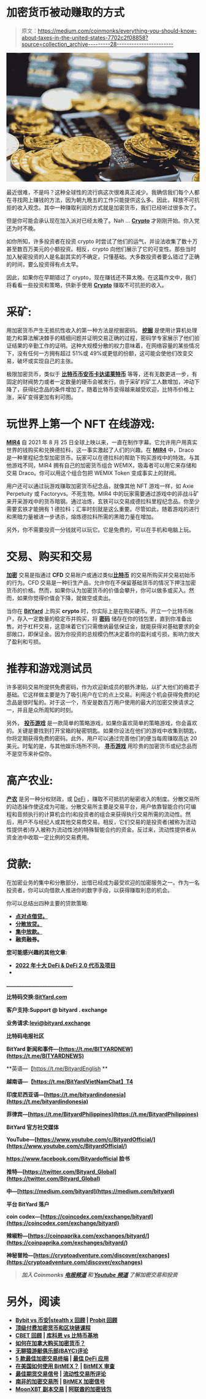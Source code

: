 # 加密货币被动赚取的方式

> 原文：<https://medium.com/coinmonks/everything-you-should-know-about-taxes-in-the-united-states-7702c2f08858?source=collection_archive---------28----------------------->

![](img/85f7d406c2aa562a28ec7d237529e962.png)

最近很难，不是吗？这种全球性的流行病这次很难真正减少。我确信我们每个人都在寻找网上赚钱的方法，因为朝九晚五的工作只能提供这么多。因此，释放不可抗拒的收入观念。其中一种赚取利润的方式就是加密货币，我们已经听过很多次了。

但是你可能会承认现在加入派对已经太晚了。Nah … [**Crypto**](https://www.bityard.com/account/register?ru=AebNkR&f=Medium) 才刚刚开始。你入党还为时不晚。

如你所知，许多投资者在投资 crypto 时尝试了他们的运气，并设法收集了数十万甚至数百万美元的小额投资。相反，crypto 向他们展示了它的可变性。那些当时加入秘密投资的人是名副其实的不确定，只懂基础。大多数投资者要么错过了正确的时间，要么投资得有点太早。

因此，如果你在早期错过了 crypto，现在赚钱还不算太晚。在这篇作文中，我们将看看一些投资和策略，供新手使用 [**Crypto**](https://www.bityard.com/account/register?ru=AebNkR&f=Medium) 赚取不可抗拒的收入。

# 采矿:

用加密货币产生无抵抗性收入的第一种方法是挖掘密码。 [**挖掘**](https://coinmarketcap.com/alexandria/glossary/mining) 是使用计算机处理能力和算法解决棘手的精细问题并证明交易正确的过程，密码学专家展示了他们验证结果的辛勤工作的证明。这种大规模分散的权力意味着，在网络容量的某些情况下，没有任何一方拥有超过 51%或 49%或更低的份额，这可能会使他们改变交易，破坏或实现自己的主张。

极限加密货币，类似于 [**比特币**](https://www.bityard.com/en-US/trade/spot/BTCUSDT?ru=AebNkR&f=Medium)[**币安币**](https://www.bityard.com/en-US/trade/spot/BTCUSDT?ru=AebNkR&f=Medium)[**卡达诺**](https://www.bityard.com/en-US/trade/spot/ADAUSDT?ru=AebNkR&f=Medium)[**莱特币**](https://www.bityard.com/en-US/trade/spot/LTCUSDT?ru=AebNkR&f=Medium) 等等，还有无数更进一步，有固定的财阀势力或者一定数量的硬币会被发行。由于采矿的矿工人数增加，冲动下降了，获得纪念品的条件增加了。随着比特币变得越来越受欢迎，比特币价格上涨，采矿变得更加有利可图。

# 玩世界上第一个 NFT 在线游戏:

[**MIR4**](https://mir4global.com/) 自 2021 年 8 月 25 日全球上映以来，一直在制作字幕。它允许用户用真实世界的钱购买和兑换德拉科，这一事实激起了人们的兴趣。在 [**MIR4**](https://mir4global.com/) 中，Draco 是一种里程纪念型加密货币。玩家可以在德拉科的帮助下购买游戏中的特效。与其他游戏不同，MIR4 拥有自己的加密货币组合 WEMIX，吸毒者可以用它来存储和交易 Draco。你可以用这个组合包把 WEMIX Token 变成事实上的财阀。

用户还可以通过玩游戏赚取加密货币纪念品，就像其他 NFT 游戏一样，如 Axie Perpetuity 或 Factoryvs。不死生物。MIR4 中的玩家需要通过游戏中的非战斗矿来开采游戏中的货币暗钢。通过冶炼，玄铁可以交易成德拉科里程纪念品。你至少需要玄铁才能拥有 1 德拉科；汇率时刻就是这么重要。尽管如此，随着游戏的进行和黑暗力量被进一步诱杀，熔炼德拉科所需的黑暗力量在增加。

另外，你不需要投资一分钱就可以玩它。它是免费的，可以在手机和电脑上玩。

# 交易、购买和交易

[**加密**](https://www.bityard.com/account/register?ru=AebNkR&f=Medium) 交易是指通过 **CFD** 交易账户或通过类似[**比特币**](https://www.bityard.com/account/register?ru=AebNkR&f=Medium) 的交易所购买并交易初始币的行为。CFD 交易是一种衍生产品，允许你在不保留基础货币的情况下押注加密货币的价格。然而，如果你认为加密货币的价值会攀升，你可以做多或买入。然而，如果你觉得价值会下降，就做空或卖出。

当你在 [**BitYard**](https://www.bityard.com/account/register?ru=AebNkR&f=Medium) 上购买 **crypto** 时，你实际上是在购买硬币。开立一个比特币账户，存入一定数量的稳定币并购买，将 [**密码**](https://www.bityard.com/account/register?ru=AebNkR&f=Medium) 储存在你的钱包里，直到你准备出售。对于杠杆交易，这意味着它们只需缴纳最低保证金，就能获得对基础要求的全部敞口，即保证金。因为你投资的总规模仍然决定着你的盈利或亏损，影响力放大了盈利和亏损。

# 推荐和游戏测试员

许多密码交易所提供免费密码，作为欢迎新成员的额外津贴，以扩大他们的瘾君子基础。它这样做主要是为了吸引用户在它的点上交易。利用这个机会获得免费的纪念品是很时髦的。对于这一个，币安是数百万用户使用的最大的加密交换请求之一，并且是众所周知的时刻。

另外， [**投币游戏**](https://coinhunt.cc/) 是一款简单的策略游戏，如果你喜欢简单的策略游戏，你会喜欢的。关键是要找到打开宝箱的秘密钥匙。如果你设法在他们的游戏中收集到钥匙，你将定期获得免费的密码。此外，用户可以通过完善他们的便当每周赚取高达 20 美元。时髦的是，与其他娱乐场所不同， [**寻币游戏**](https://coinhunt.cc/) 用珍贵的加密货币或纪念品而不是空币来补偿你。

# 高产农业:

[**产农**](/@BitYard/yield-farming-explained-3e9d07fbf409) 是另一种分权财政，或 [DeFi](/bityard/top-10-defi-defi-2-0-tokens-and-projects-in-2022-e752929fed78?source=your_stories_page----------------------------------------) ，赚取不可抵抗的秘密收入的制度。分散交易所的动态操作使这成为可能，分散交易所主要是交易平台，用户依靠智能合约(可编程和音频执行的计算机合约)和投资者的组合来获得执行交易所需的流动性。然后，用户不与经纪人或其他交易商交易。相反，它们交易的是投资者(被称为流动性提供者)存入被称为流动性池的特殊智能合约的资金。反过来，流动性提供者从资金池中收取一定比例的交易费用。

# 贷款:

在加密业务的集中和分散部分，出借已经成为最受欢迎的加密服务之一。作为一名投资者，你可以向借款人推进你的数字手段，以获得赚取利息的机会。

你可以总结出四种主要的贷款策略:

*   [**点对点借贷。**](https://coinmarketcap.com/alexandria/glossary/peer-to-peer-p2p-lending)
*   [**分散放贷。**](https://coinmarketcap.com/alexandria/article/what-is-crypto-lending)
*   [**集中放款。**](https://coinmarketcap.com/alexandria/article/what-is-crypto-lending)
*   [](https://coinmarketcap.com/alexandria/article/what-is-crypto-lending)****融资融券。****

**您可能感兴趣的其他文章:**

*   **[**2022 年十大 DeFi & DeFi 2.0 代币及项目**](/bityard/top-10-defi-defi-2-0-tokens-and-projects-in-2022-e752929fed78)**
*   **[](/@BitYard/play-to-earn-a-new-trend-on-the-crypto-market-could-it-be-an-income-solution-c55f4e42b2a5)**

**__________________________**

**比特码交换:[**BitYard.com**](https://www.bityard.com/account/register?ru=AebNkR&f=Medium)**

**客户支持:**Support @ bityard . exchange****

**业务请求:levi@bityard.exchange**

****比特码电报社区****

**BitYard 新闻和事件—[https://t.me/BITYARDNEW](https://t.me/BITYARDNEWS)**

**英语—【https://t.me/BityardEnglish **

**越南语—【https://t.me/BitYardVietNamChat】T4**

**印度尼西亚语—[https://t.me/bityardindonesia](https://t.me/bityardindonesia)**

**菲律宾—[https://t.me/BityardPhilippines](https://t.me/BityardPhilippines)**

****BitYard 官方社交媒体****

**YouTube—[https://www.youtube.com/c/BityardOfficial/](https://www.youtube.com/c/BityardOfficial/)**

**https://www.facebook.com/Bityardofficial 脸书**

**推特—[https://twitter.com/Bityard_Global](https://twitter.com/Bityard_Global)**

**中—[https://medium.com/bityard](https://medium.com/bityard)**

****平台 BitYard 落户****

**coin codex—[https://coincodex.com/exchange/bityard](https://coincodex.com/exchange/bityard)**

**辣椒粉—[https://coinpaprika.com/exchanges/bityard/](https://coinpaprika.com/exchanges/bityard/)**

**神秘冒险—[https://cryptoadventure.com/discover/exchanges](https://cryptoadventure.com/discover/exchanges)**

> ***加入 Coinmonks* [*电报频道*](https://t.me/coincodecap) *和* [*Youtube 频道*](https://www.youtube.com/c/coinmonks/videos) *了解加密交易和投资***

# **另外，阅读**

*   **[Bybit vs 币安](https://coincodecap.com/bybit-binance-moonxbt)|[stealth x 回顾](/coinmonks/stealthex-review-396c67309988) | [Probit 回顾](https://coincodecap.com/probit-review)**
*   **[顶级付费加密货币和区块链课程](https://coincodecap.com/blockchain-courses)**
*   **[CBET 回顾](https://coincodecap.com/cbet-casino-review) | [库科恩 vs 比特币基地](https://coincodecap.com/kucoin-vs-coinbase)**
*   **[如何在加拿大购买加密货币？](https://coincodecap.com/how-to-buy-cryptocurrency-in-canada)**
*   **[无聊猿游艇俱乐部(BAYC)评论](https://coincodecap.com/bored-ape-yacht-club-bayc-review)**
*   **[5 款最佳加密交易终端](https://coincodecap.com/crypto-trading-terminals) | [最佳 DeFi 应用](https://coincodecap.com/best-defi-apps)**
*   **[在美国如何使用 BitMEX？](https://coincodecap.com/use-bitmex-in-usa) | [BitMEX 审查](https://coincodecap.com/bitmex-review)**
*   **[最佳期货交易信号](https://coincodecap.com/futures-trading-signals) | [流动性交易所评论](https://coincodecap.com/liquid-exchange-review)**
*   **[南非的加密交易所](https://coincodecap.com/crypto-exchanges-in-south-africa) | [BitMEX 加密信号](https://coincodecap.com/bitmex-crypto-signals)**
*   **[MoonXBT 副本交易](https://coincodecap.com/moonxbt-copy-trading) | [阿联酋的加密钱包](https://coincodecap.com/crypto-wallets-in-uae)**